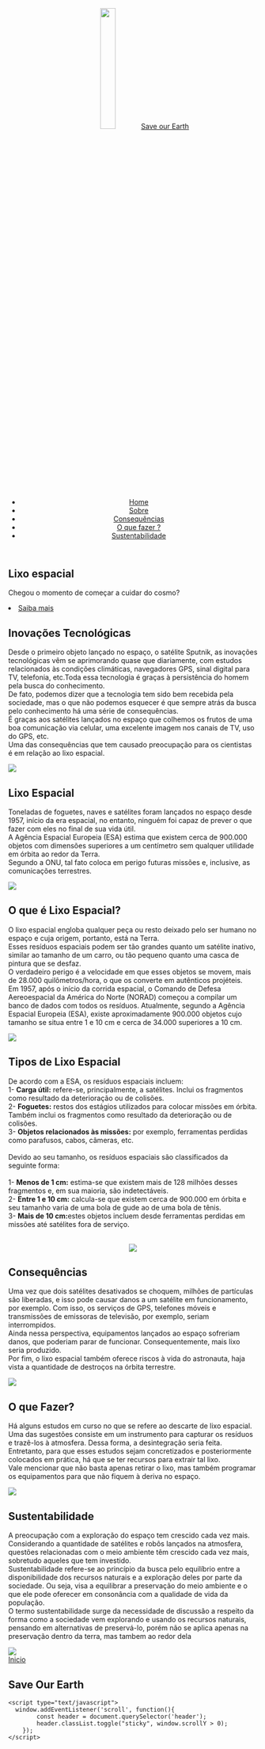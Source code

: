 <!DOCTYPE html>
<html lang="pt-br">

<head>
    <meta name="viewport" content="width=device-width, initial-scale=1.0">
    <title>Lixo Espacial</title>
    <link rel="stylesheet" href="style.css">
</head>

<body>
    <header>
        <a href="#" class="img"><img src=logogo.png width=25%></a>
        <a href="#" class="logo">Save our Earth</a>
        <ul class="navigation">
            <li><a href="#banner">Home</a></li>
            <li><a href="#about">Sobre</a></li>
            <li><a href="#consequencias">Consequências</a></li>
            <li><a href="#fazer">O que fazer ?</a></li>
            <li><a href="#sustentabilidade">Sustentabilidade</a></li>            
        </ul>
    </header>
    <section class="banner" id="banner">
        <div class="content">
            <h2>Lixo espacial</h2>
            <p>Chegou o momento de começar a cuidar do cosmo?</p>
            <li><a href="#about" class="btn">Saiba mais</a></li>
        </div>
    </section>
    <section class="about" id="about">
        <div class="row">
            <div class="col50">
                <a name="titleText"></a>
                <h2 class="titleText">
                    <span>I</span>novações <span>T</span>ecnológicas
                </h2>
                <p>Desde o primeiro objeto lançado no espaço, o satélite Sputnik, as inovações tecnológicas vêm se aprimorando quase que diariamente, com estudos relacionados às condições climáticas, navegadores GPS, sinal digital para TV, telefonia, etc.Toda essa tecnologia é graças à persistência do homem pela busca do conhecimento.<br>
                    De fato, podemos dizer que a tecnologia tem sido bem recebida pela sociedade, mas o que não podemos esquecer é que sempre atrás da busca pelo conhecimento há uma série de consequências.<br>
                    É graças aos satélites lançados no espaço que colhemos os frutos de uma boa comunicação via celular, uma excelente imagem nos canais de TV, uso do GPS, etc.<br>
                    Uma das consequências que tem causado preocupação para os cientistas é em relação ao lixo espacial.
                </p>
            </div>
            <div class="col50">
                <div class="imgBx">
                    <img src="sat.jpg">
                </div>
            </div>
        </div>        
    </section>
    <section class="about" id="about">
        <div class="row">
            <div class="col50">
                <a name="titleText"></a>
                <h2 class="titleText">
                    <span>L</span>ixo <span>E</span>spacial
                </h2>
                <p>Toneladas de foguetes, naves e satélites foram lançados no espaço desde 1957, início da era espacial, no entanto, ninguém foi capaz de prever o que fazer com eles no final de sua vida útil.<br> 
                   A Agência Espacial Europeia (ESA) estima que existem cerca de 900.000 objetos com dimensões superiores a um centímetro sem qualquer utilidade em órbita ao redor da Terra.<br> 
                   Segundo a ONU, tal fato coloca em perigo futuras missões e, inclusive, as comunicações terrestres.
                </p>
            </div>
            <div class="col50">
                <div class="imgBx">
                    <img src="lixo.jpeg">
                </div>
            </div>
        </div>        
    </section>
    <section class="about" id="about">
        <div class="row">
            <div class="col50">
                <a name="titleText"></a>
                <h2 class="titleText">
                    <span>O</span> que é <span>L</span>ixo <span>E</span>spacial?
                </h2>
                <p>O lixo espacial engloba qualquer peça ou resto deixado pelo ser humano no espaço e cuja origem, portanto, está na Terra.<br>
                    Esses resíduos espaciais podem ser tão grandes quanto um satélite inativo, similar ao tamanho de um carro, ou tão pequeno quanto uma casca de pintura que se desfaz.<br>
                    O verdadeiro perigo é a velocidade em que esses objetos se movem, mais de 28.000 quilômetros/hora, o que os converte em autênticos projéteis.<br>
                    Em 1957, após o início da corrida espacial, o Comando de Defesa Aereoespacial da América do Norte (NORAD) começou a compilar um banco de dados com todos os resíduos. Atualmente, segundo a Agência Espacial Europeia (ESA), existe aproximadamente 900.000 objetos cujo tamanho se situa entre 1 e 10 cm e cerca de 34.000 superiores a 10 cm.<br>
                </p>
            </div>
            <div class="col50">
                <div class="imgBx">
                    <img src="norad.jpg">
                </div>
            </div>
        </div>        
    </section>
    <section class="about" id="about">
            <div class="col50">
                <a name="titleText"></a>
                <h2 class="titleText">
                    <span>T</span>ipos de <span>L</span>ixo <span>E</span>spacial
                </h2>
                <p>De acordo com a ESA, os resíduos espaciais incluem:<br>
                    <span>1-</span> <strong>Carga útil:</strong> refere-se, principalmente, a satélites. Inclui os fragmentos como resultado da deterioração ou de colisões.<br>
                    <span>2-</span> <strong>Foguetes:</strong> restos dos estágios utilizados para colocar missões em órbita. Também inclui os fragmentos como resultado da deterioração ou de colisões.<br>
                    <span>3-</span> <strong>Objetos relacionados às missões:</strong> por exemplo, ferramentas perdidas como parafusos, cabos, câmeras, etc.<br><br>
                    Devido ao seu tamanho, os resíduos espaciais são classificados da seguinte forma:<br><br>
                    <span>1-</span> <strong>Menos de 1 cm:</strong> estima-se que existem mais de 128 milhões desses fragmentos e, em sua maioria, são indetectáveis.<br>
                    <span>2-</span> <strong>Entre 1 e 10 cm:</strong>  calcula-se que existem cerca de 900.000 em órbita e seu tamanho varia de uma bola de gude ao de uma bola de tênis.<br>
                    <span>3-</span> <strong>Mais de 10 cm:</strong>estes objetos incluem desde ferramentas perdidas em missões até satélites fora de serviço.<br><br>
                </p>
                <div class="col50">
                    <div class="imgBx">
                       <center><img src="lixoespac.jpg"></center>
                    </div>
            </div>           
    </section>
    <a name="consequencias"></a>
    <section class="about" id="about">
        <div class="row">
            <div class="col50">
                <a name="titleText"></a>
                <h2 class="titleText">
                    <span>C</span>onsequências
                </h2>
                <p>Uma vez que dois satélites desativados se choquem, milhões de partículas são liberadas, e isso pode causar danos a um satélite em funcionamento, por exemplo. Com isso, os serviços de GPS, telefones móveis e transmissões de emissoras de televisão, por exemplo, seriam interrompidos.<br>
                    Ainda nessa perspectiva, equipamentos lançados ao espaço sofreriam danos, que poderiam parar de funcionar. Consequentemente, mais lixo seria produzido.<br>
                    Por fim, o lixo espacial também oferece riscos à vida do astronauta, haja vista a quantidade de destroços na órbita terrestre.<br>
                </p>
            </div>
            <div class="col50">
                <div class="imgBx">
                    <img src="colisao.jpg">
                </div>
            </div>
        </div>        
    </section>
    <a name="fazer"></a>
    <section class="about" id="about">
        <div class="row">
            <div class="col50">
                <a name="titleText"></a>
                <h2 class="titleText">
                    <span>O</span> que <span>F</span>azer?
                </h2>
                <p>Há alguns estudos em curso no que se refere ao descarte de lixo espacial.<br>
                    Uma das sugestões consiste em um instrumento para capturar os resíduos e trazê-los à atmosfera. Dessa forma, a desintegração seria feita. Entretanto, para que esses estudos sejam concretizados e posteriormente colocados em prática, há que se ter recursos para extrair tal lixo.<br>
                    Vale mencionar que não basta apenas retirar o lixo, mas também programar os equipamentos para que não fiquem à deriva no espaço.<br>
                </p>
            </div>
            <div class="col50">
                <div class="imgBx">
                    <img src="captura.png">
                </div>
            </div>
        </div>        
    </section>
    <a name="sustentabilidade"></a>
    <section class="about" id="about">
                <div class="row">
            <div class="col50">
                <a name="titleText"></a>
                <h2 class="titleText">
                    <span>S</span>ustentabilidade
                </h2>
                <p>A preocupação com a exploração do espaço tem crescido cada vez mais. Considerando a quantidade de satélites e robôs lançados na atmosfera, questões relacionadas com o meio ambiente têm crescido cada vez mais, sobretudo aqueles que tem investido.<br>
                    Sustentabilidade refere-se ao princípio da busca pelo equilíbrio entre a disponibilidade dos recursos naturais e a exploração deles por parte da sociedade. Ou seja, visa a equilibrar a preservação do meio ambiente e o que ele pode oferecer em consonância com a qualidade de vida da população.<br>
                    O termo sustentabilidade surge da necessidade de discussão a respeito da forma como a sociedade vem explorando e usando os recursos naturais, pensando em alternativas de preservá-lo, porém não se aplica apenas na preservação dentro da terra, mas tambem ao redor dela<br>
                </p>
            </div>
            <div class="col50">
                <div class="imgBx">
                    <img src="Sustentabilidade-1.jpg">
                </div>
            </div>
        </div>        
    </section>
        <div class="title"> 
 <a href="#" class="btn">Inicio</a>
</div>
</section>
<section class="about" id="about">
<div class="title">
    <h2 class="titleText"><span>S</span>ave <span>O</span>ur <span>E</span>arth</h2>
</div>
</section>

    <script type="text/javascript">
      window.addEventListener('scroll', function(){
            const header = document.querySelector('header');
            header.classList.toggle("sticky", window.scrollY > 0);
        });
    </script>
</body>

</html>

